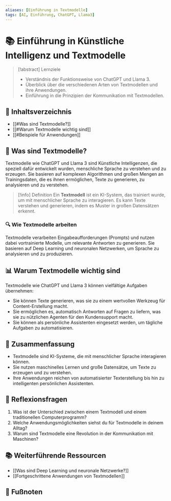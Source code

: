 ```yaml
---
aliases: [Einführung in Textmodelle]
tags: [AI, Einführung, ChatGPT, Llama3]
---
```


# 📚 Einführung in Künstliche Intelligenz und Textmodelle

> [!abstract] Lernziele
> - Verständnis der Funktionsweise von ChatGPT und Llama 3.
> - Überblick über die verschiedenen Arten von Textmodellen und ihre Anwendungen.
> - Einführung in die Prinzipien der Kommunikation mit Textmodellen.

## 📑 Inhaltsverzeichnis
- [[#Was sind Textmodelle?]]
- [[#Warum Textmodelle wichtig sind]]
- [[#Beispiele für Anwendungen]]

## 📖 Was sind Textmodelle?
Textmodelle wie ChatGPT und Llama 3 sind Künstliche Intelligenzen, die speziell dafür entwickelt wurden, menschliche Sprache zu verstehen und zu erzeugen. Sie basieren auf komplexen Algorithmen und großen Mengen an Trainingsdaten, die es ihnen ermöglichen, Texte zu generieren, zu analysieren und zu verstehen.

> [!info] Definition
> Ein **Textmodell** ist ein KI-System, das trainiert wurde, um mit menschlicher Sprache zu interagieren. Es kann Texte verstehen und generieren, indem es Muster in großen Datensätzen erkennt.

### 🔍 Wie Textmodelle arbeiten
Textmodelle verarbeiten Eingabeaufforderungen (Prompts) und nutzen dabei vortrainierte Modelle, um relevante Antworten zu generieren. Sie basieren auf Deep Learning und neuronalen Netzwerken, um Sprache zu analysieren und zu produzieren.

## 📊 Warum Textmodelle wichtig sind
Textmodelle wie ChatGPT und Llama 3 können vielfältige Aufgaben übernehmen:
- Sie können Texte generieren, was sie zu einem wertvollen Werkzeug für Content-Erstellung macht.
- Sie ermöglichen es, automatisch Antworten auf Fragen zu liefern, was sie zu nützlichen Agenten für den Kundensupport macht.
- Sie können als persönliche Assistenten eingesetzt werden, um tägliche Aufgaben zu automatisieren.

## 📝 Zusammenfassung
- Textmodelle sind KI-Systeme, die mit menschlicher Sprache interagieren können.
- Sie nutzen maschinelles Lernen und große Datensätze, um Texte zu erzeugen und zu verstehen.
- Ihre Anwendungen reichen von automatisierter Texterstellung bis hin zu intelligenten persönlichen Assistenten.

## 🧠 Reflexionsfragen
1. Was ist der Unterschied zwischen einem Textmodell und einem traditionellen Computerprogramm?
2. Welche Anwendungsmöglichkeiten siehst du für Textmodelle in deinem Alltag?
3. Warum sind Textmodelle eine Revolution in der Kommunikation mit Maschinen?

## 📚 Weiterführende Ressourcen
- [[Was sind Deep Learning und neuronale Netzwerke?]]
- [[Fortgeschrittene Anwendungen von Textmodellen]]

## 🔢 Fußnoten
[^1]: [Definition von Textmodellen]
[^2]: [Überblick über Deep Learning]
